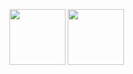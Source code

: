 <img src="https://github.com/blacknodes/Node-Services/assets/85839823/96f08751-8572-4807-8016-cb1d499c0a1d" width="100" height="100">
<img src="https://github.com/blacknodes/Node-Services/assets/85839823/e5617b6b-78ff-4a96-9fa0-05376e60e401" width="100" height="100" style="margin-right: 10px;">
